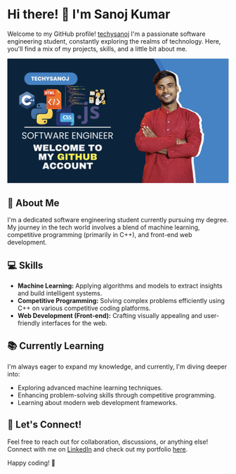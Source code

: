 # Hi there! 👋 I'm Sanoj Kumar

Welcome to my GitHub profile! [techysanoj](https://github.com/techysanoj) I'm a passionate software engineering student, constantly exploring the realms of technology. Here, you'll find a mix of my projects, skills, and a little bit about me.

<div align="center">
  <img src="check-my-profile.png" alt="Profile Image"/>
</div>

## 🚀 About Me

I'm a dedicated software engineering student currently pursuing my degree. My journey in the tech world involves a blend of machine learning, competitive programming (primarily in C++), and front-end web development.

## 💻 Skills

- **Machine Learning:** Applying algorithms and models to extract insights and build intelligent systems.
- **Competitive Programming:** Solving complex problems efficiently using C++ on various competitive coding platforms.
- **Web Development (Front-end):** Crafting visually appealing and user-friendly interfaces for the web.

## 📚 Currently Learning

I'm always eager to expand my knowledge, and currently, I'm diving deeper into:

- Exploring advanced machine learning techniques.
- Enhancing problem-solving skills through competitive programming.
- Learning about modern web development frameworks.

## 🤝 Let's Connect!

Feel free to reach out for collaboration, discussions, or anything else! Connect with me on [LinkedIn](https://www.linkedin.com/in/techysanoj/) and check out my portfolio [here](https://personal-portfolio-web-five.vercel.app/).

Happy coding! 🚀
